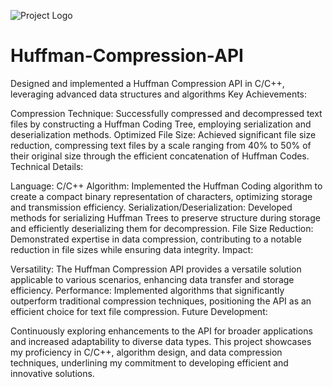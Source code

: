 
![Project Logo](https://forum.huawei.com/enterprise/api/file/v1/small/thread/707870297941741568.png?appid=esc_en)
# Huffman-Compression-API
Designed and implemented a Huffman Compression API in C/C++, leveraging advanced data structures and algorithms
Key Achievements:

Compression Technique: Successfully compressed and decompressed text files by constructing a Huffman Coding Tree, employing serialization and deserialization methods.
Optimized File Size: Achieved significant file size reduction, compressing text files by a scale ranging from 40% to 50% of their original size through the efficient concatenation of Huffman Codes.
Technical Details:

Language: C/C++
Algorithm: Implemented the Huffman Coding algorithm to create a compact binary representation of characters, optimizing storage and transmission efficiency.
Serialization/Deserialization: Developed methods for serializing Huffman Trees to preserve structure during storage and efficiently deserializing them for decompression.
File Size Reduction: Demonstrated expertise in data compression, contributing to a notable reduction in file sizes while ensuring data integrity.
Impact:

Versatility: The Huffman Compression API provides a versatile solution applicable to various scenarios, enhancing data transfer and storage efficiency.
Performance: Implemented algorithms that significantly outperform traditional compression techniques, positioning the API as an efficient choice for text file compression.
Future Development:

Continuously exploring enhancements to the API for broader applications and increased adaptability to diverse data types.
This project showcases my proficiency in C/C++, algorithm design, and data compression techniques, underlining my commitment to developing efficient and innovative solutions.
